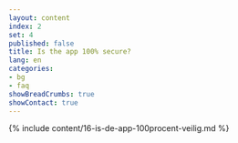 ```yaml
---
layout: content
index: 2
set: 4
published: false
title: Is the app 100% secure?
lang: en
categories:
- bg
- faq
showBreadCrumbs: true
showContact: true
---
```

{% include content/16-is-de-app-100procent-veilig.md %}
